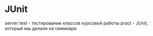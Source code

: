 # JUnit
server test - тестирование классов курсовой работы
pract - JUnit, который мы делали на семинаре
